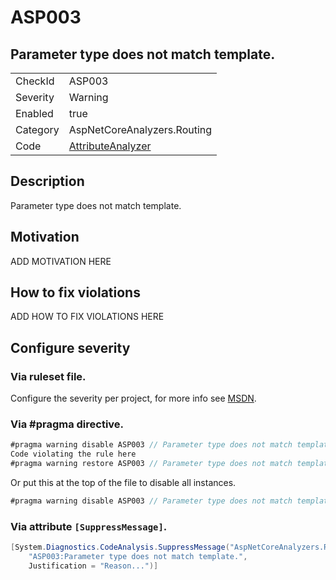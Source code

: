 # ASP003
## Parameter type does not match template.

<!-- start generated table -->
<table>
  <tr>
    <td>CheckId</td>
    <td>ASP003</td>
  </tr>
  <tr>
    <td>Severity</td>
    <td>Warning</td>
  </tr>
  <tr>
    <td>Enabled</td>
    <td>true</td>
  </tr>
  <tr>
    <td>Category</td>
    <td>AspNetCoreAnalyzers.Routing</td>
  </tr>
  <tr>
    <td>Code</td>
    <td><a href="https://github.com/DotNetAnalyzers/AspNetCoreAnalyzers/blob/master/AspNetCoreAnalyzers/Analyzers/AttributeAnalyzer.cs">AttributeAnalyzer</a></td>
  </tr>
</table>
<!-- end generated table -->

## Description

Parameter type does not match template.

## Motivation

ADD MOTIVATION HERE

## How to fix violations

ADD HOW TO FIX VIOLATIONS HERE

<!-- start generated config severity -->
## Configure severity

### Via ruleset file.

Configure the severity per project, for more info see [MSDN](https://msdn.microsoft.com/en-us/library/dd264949.aspx).

### Via #pragma directive.
```C#
#pragma warning disable ASP003 // Parameter type does not match template.
Code violating the rule here
#pragma warning restore ASP003 // Parameter type does not match template.
```

Or put this at the top of the file to disable all instances.
```C#
#pragma warning disable ASP003 // Parameter type does not match template.
```

### Via attribute `[SuppressMessage]`.

```C#
[System.Diagnostics.CodeAnalysis.SuppressMessage("AspNetCoreAnalyzers.Routing", 
    "ASP003:Parameter type does not match template.", 
    Justification = "Reason...")]
```
<!-- end generated config severity -->